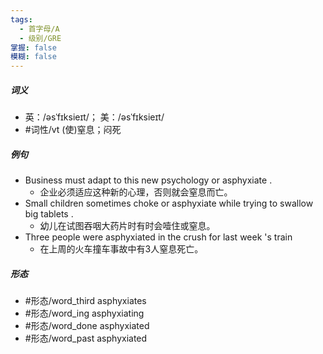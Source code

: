 ```yaml
---
tags:
  - 首字母/A
  - 级别/GRE
掌握: false
模糊: false
---
```

##### 词义
- 英：/əsˈfɪksieɪt/； 美：/əsˈfɪksieɪt/
- #词性/vt  (使)窒息；闷死
##### 例句
- Business must adapt to this new psychology or asphyxiate .
	- 企业必须适应这种新的心理，否则就会窒息而亡。
- Small children sometimes choke or asphyxiate while trying to swallow big tablets .
	- 幼儿在试图吞咽大药片时有时会噎住或窒息。
- Three people were asphyxiated in the crush for last week 's train
	- 在上周的火车撞车事故中有3人窒息死亡。
##### 形态
- #形态/word_third asphyxiates
- #形态/word_ing asphyxiating
- #形态/word_done asphyxiated
- #形态/word_past asphyxiated
